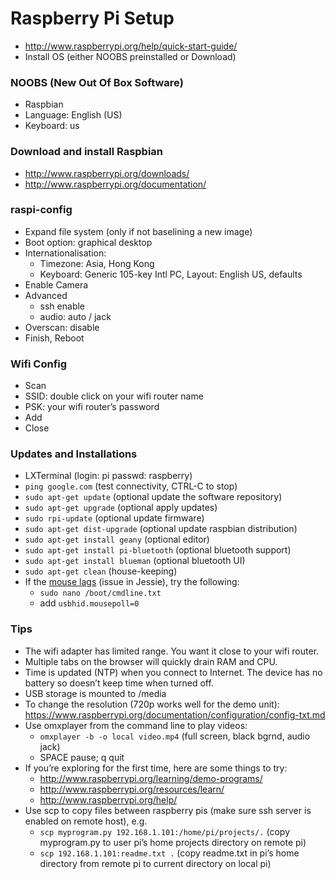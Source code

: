 # Raspberry Pi Setup

* http://www.raspberrypi.org/help/quick-start-guide/
* Install OS (either NOOBS preinstalled or Download)

### NOOBS (New Out Of Box Software)
* Raspbian
* Language: English (US)
* Keyboard: us

### Download and install Raspbian
* http://www.raspberrypi.org/downloads/
* http://www.raspberrypi.org/documentation/

### raspi-config
* Expand file system (only if not baselining a new image)
* Boot option: graphical desktop
* Internationalisation: 
  * Timezone: Asia, Hong Kong
  * Keyboard: Generic 105-key Intl PC, Layout: English US, defaults
* Enable Camera
* Advanced
  * ssh enable
  * audio: auto / jack
* Overscan: disable
* Finish, Reboot

### Wifi Config
* Scan
* SSID: double click on your wifi router name
* PSK: your wifi router’s password
* Add
* Close

### Updates and Installations
* LXTerminal (login: pi   passwd: raspberry)
 * `ping google.com` (test connectivity, CTRL-C to stop)
 * `sudo apt-get update` (optional update the software repository)
 * `sudo apt-get upgrade` (optional apply updates)
 * `sudo rpi-update` (optional update firmware)
 * `sudo apt-get dist-upgrade` (optional update raspbian distribution)
 * `sudo apt-get install geany` (optional editor)
 * `sudo apt-get install pi-bluetooth` (optional bluetooth support)
 * `sudo apt-get install blueman` (optional bluetooth UI)
 * `sudo apt-get clean` (house-keeping)
 * If the [mouse lags](https://www.raspberrypi.org/forums/viewtopic.php?f=28&t=84999) (issue in Jessie), try the following:
    * `sudo nano /boot/cmdline.txt`
    * add `usbhid.mousepoll=0`

### Tips

* The wifi adapter has limited range. You want it close to your wifi router.
* Multiple tabs on the browser will quickly drain RAM and CPU.
* Time is updated (NTP) when you connect to Internet. The device has no battery so doesn’t keep time when turned off.
* USB storage is mounted to /media
* To change the resolution (720p works well for the demo unit): https://www.raspberrypi.org/documentation/configuration/config-txt.md
* Use omxplayer from the command line to play videos:
  * `omxplayer -b -o local video.mp4` (full screen, black bgrnd, audio jack)
  * SPACE pause; q quit
* If you’re exploring for the first time, here are some things to try:
  * http://www.raspberrypi.org/learning/demo-programs/
  * http://www.raspberrypi.org/resources/learn/
  * http://www.raspberrypi.org/help/
* Use scp to copy files between raspberry pis (make sure ssh server is enabled on remote host), e.g.
  * `scp myprogram.py 192.168.1.101:/home/pi/projects/.` (copy myprogram.py to user pi’s home projects directory on remote pi)
  * `scp 192.168.1.101:readme.txt .` (copy readme.txt in pi’s home directory from remote pi to current directory on local pi)

 
